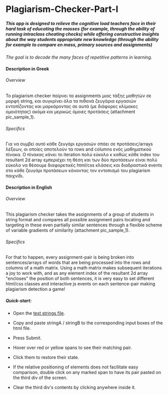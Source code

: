 # Plagiarism-Checker-Part-I

##### This app is designed to relieve the cognitive load teachers face in their hard task of educating the masses (for example, through the ability of running intraclass cheating checks) while offering constructive insights about the way students appropriate new knowledge (through the ability for example to compare en mass, primary sources and assignments)

*The goal is to decode the many faces of repetitive patterns in learning.*

#### Description in Greek

###### Overview 

To plagiarism checker παίρνει τα assignments μιας τάξης μαθητών σε μορφή string, και συγκρίνει όλα τα πιθανά ζευγάρια εργασιών εντοπίζοντας και μαρκάροντας σε αυτά (με διάφορες κλίμακες ομοιότητας) ακόμα και μερικώς όμοιες προτάσεις (attachment pic_sample_1). 

###### Specifics 

Για να συμβεί αυτό κάθε ζευγάρι εργασιών σπάει σε προτάσεις/arrays λέξεων, οι οποίες αποτελούν τα rows and columns ενός μαθηματικού πίνακα. Ο πίνακας κάνει το iteration πολύ εύκολο κ καθώς κάθε index του resultant 2d array εμπεριέχει τη θέση και των δύο προτάσεων είναι πολύ εύκολο να θέσουμε διαφορετικές html/css κλάσεις και διαδραστικά events στο κάθε ζευγάρι προτάσεων κάνοντας τον εντοπισμό του plagiarism παιχνίδι.

#### Description in English

###### Overview

This plagiarism checker takes the assignments of a group of students in string format and compares all possible assignment pairs locating and targeting in these even partially similar sentences through a flexible scheme of variable gradients of similarity (attachment pic_sample_1).

###### Specifics

For that to happen, every assignment-pair is being broken into sentences/arrays of words that are being processed into the rows and columns of a math matrix. Using a math matrix makes subsequent iterations a joy to work with, and as any element index of the resultant 2d array "encloses" the position of both sentences, it is very easy to set different html/css classes and interactive js events on each sentence-pair making plagiarism detection a game! 

##### Quick-start: 

* Open the [test strings file](https://github.com/alexandros84/Plagiarism-Checker-Part-I/blob/master/test%20strings).

* Copy and paste stringA / stringB to the corresponding input boxes of the html file.

* Press Submit.

* Hover over red or yellow spans to see their matching pair. 

* Click them to restore their state.

* If the relative positioning of elements does not facilitate easy comparison, double click on any marked span to have its pair pasted on the third div of the screen. 

* Clear the third div's contents by clicking anywhere inside it.
